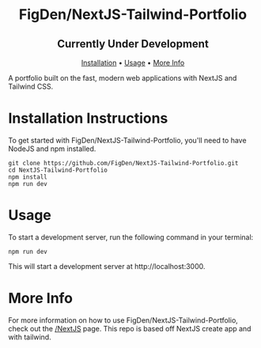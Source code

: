 <h1 align="center">
  FigDen/NextJS-Tailwind-Portfolio
  <br>
</h1>

<h2 align="center">
  Currently Under Development
</h2>

<p align="center">
  <a href="#installation-instructions">Installation</a> •
  <a href="#usage">Usage</a> •
  <a href="#more-info">More Info</a>
</p>

A portfolio built on the fast, modern web applications with NextJS and Tailwind CSS.

# Installation Instructions

To get started with FigDen/NextJS-Tailwind-Portfolio, you'll need to have NodeJS and npm installed.

```
git clone https://github.com/FigDen/NextJS-Tailwind-Portfolio.git
cd NextJS-Tailwind-Portfolio
npm install
npm run dev
```


# Usage

To start a development server, run the following command in your terminal:

```
npm run dev
```

This will start a development server at http://localhost:3000.

# More Info

For more information on how to use FigDen/NextJS-Tailwind-Portfolio, check out the <a href="https://nextjs.org/docs/basic-features/pages">/NextJS</a> page.
This repo is based off NextJS create app and with tailwind.
